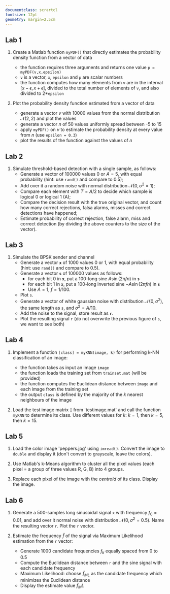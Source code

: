 ```yaml
---
documentclass: scrartcl
fontsize: 12pt
geometry: margin=2.5cm
---
```


## Lab 1 

1. Create a Matlab function `myPDF()` that directly estimates the probability density function from a vector of data
    - the function requires three arguments and returns one value `p = myPDF(v,x,epsilon)`
    - `v` is a vector, `x`, `epsilon` and `p` are scalar numbers
    - the function computes how many elements from `v` are in the interval $[x - \epsilon, x + \epsilon]$, divided to the total number of elements of `v`, and also divided to 2*`epsilon`

2. Plot the probability density function estimated from a vector of data
    - generate a vector $v$ with 10000 values from the normal distribution $\mathcal{N}(2,2)$ and plot the values
	- generate a vector $n$ of 50 values uniformly spread between -5 to 15
	- apply `myPDF()` on $v$ to estimate the probability density at every value from $n$ (use `epsilon = 0.3`)
	- plot the results of the function against the values of $n$

## Lab 2

1. Simulate threshold-based detection with a single sample, as follows:
    * Generate a vector of 100000 values $0$ or $A=5$, with equal probability (hint: use `rand()` and compare to 0.5);
    * Add over it a random noise with normal distribution $\mathcal{N}(0, \sigma^2=1)$;
    * Compare each element with $T=A/2$ to decide which sample is logical 0 or logical 1 (A);
    * Compare the decision result with the true original vector, and count how many correct rejections, falsa alarms, misses and correct detections have happened;
    * Estimate probability of correct rejection, false alarm, miss and correct detection (by dividing the above counters to the size of the vector).


## Lab 3

1. Simulate the BPSK sender and channel
    * Generate a vector **`x`** of 1000 values $0$ or $1$, with equal probability (hint: use `rand()` and compare to 0.5).
    * Generate a vector **`s`** of 100000 values as follows: 
        * for each bit 0 in **`x`**, put a 100-long sine $A \sin(2 \pi f n)$ in **`s`**
        * for each bit 1 in **`x`**, put a 100-long inverted sine $- A \sin(2 \pi f n)$ in **`s`**
        * Use $A = 1$, $f=1/100$.
    * Plot `s`.
	* Generate a vector of white gaussian noise with distribution $\mathcal{N}(0, \sigma^2)$, the same length as `s`, and $\sigma^2 = A/10$.
	* Add the noise to the signal, store result as **`r`**.
	* Plot the resulting signal `r` (do not overwrite the previous figure of `s`, we want to see both)

## Lab 4

1. Implement a function ``[class] = myKNN(image, k)`` for performing k-NN classification of an image:
    - the function takes as input an image ``image``
    - the function loads the training set from ``trainset.mat`` (will be provided)
    - the function computes the Euclidean distance between ``image`` and each image from the training set
    - the output ``class`` is defined by the majority of the $k$ nearest neighbours of the image
    
2. Load the test image matrix `I` from 'testimage.mat' and call the function ``myKNN`` to determine its class.
Use different values for $k$: $k=1$, then $k=5$, then $k=15$.

## Lab 5

1. Load the color image 'peppers.jpg' using `imread()`.
Convert the image to `double` and display it
(don't convert to grayscale, leave the colors).

2. Use Matlab's k-Means algorithm to cluster all
the pixel values (each pixel = a group of three values R, G, B)
into 4 groups.

3. Replace each pixel of the image with the *centroid*
of its class. Display the image.


## Lab 6

1. Generate a 500-samples long sinusoidal signal `x` with frequency $f_0 = 0.01$,
and add over it normal noise with distribution $\mathcal{N}(0, \sigma^2 = 0.5)$.
Name the resulting vector `r`. Plot the `r` vector.

2. Estimate the frequency $\hat{f}$ of the signal via Maximum Likelihood estimation from the `r` vector:
    * Generate 1000 candidate frequencies $f_k$ equally spaced from 0 to 0.5
    * Compute the Euclidean distance between `r` and the sine signal with each candidate frequency
    * Maximum Likelihood: choose $\hat{f}_{ML}$ as the candidate frequency which minimizes the Euclidean distance
    * Display the estimate value $\hat{f}_ML$
